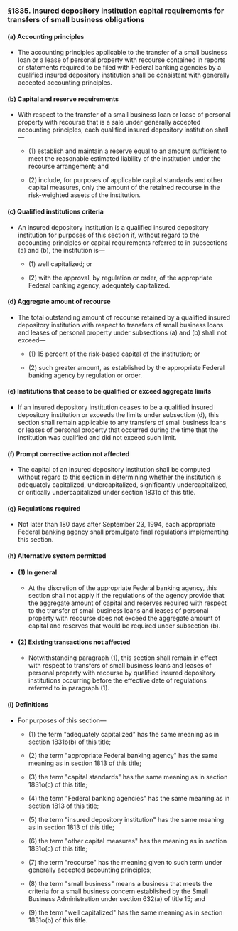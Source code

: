 ### §1835. Insured depository institution capital requirements for transfers of small business obligations
#### (a) Accounting principles
* The accounting principles applicable to the transfer of a small business loan or a lease of personal property with recourse contained in reports or statements required to be filed with Federal banking agencies by a qualified insured depository institution shall be consistent with generally accepted accounting principles.

#### (b) Capital and reserve requirements
* With respect to the transfer of a small business loan or lease of personal property with recourse that is a sale under generally accepted accounting principles, each qualified insured depository institution shall—

  * (1) establish and maintain a reserve equal to an amount sufficient to meet the reasonable estimated liability of the institution under the recourse arrangement; and

  * (2) include, for purposes of applicable capital standards and other capital measures, only the amount of the retained recourse in the risk-weighted assets of the institution.

#### (c) Qualified institutions criteria
* An insured depository institution is a qualified insured depository institution for purposes of this section if, without regard to the accounting principles or capital requirements referred to in subsections (a) and (b), the institution is—

  * (1) well capitalized; or

  * (2) with the approval, by regulation or order, of the appropriate Federal banking agency, adequately capitalized.

#### (d) Aggregate amount of recourse
* The total outstanding amount of recourse retained by a qualified insured depository institution with respect to transfers of small business loans and leases of personal property under subsections (a) and (b) shall not exceed—

  * (1) 15 percent of the risk-based capital of the institution; or

  * (2) such greater amount, as established by the appropriate Federal banking agency by regulation or order.

#### (e) Institutions that cease to be qualified or exceed aggregate limits
* If an insured depository institution ceases to be a qualified insured depository institution or exceeds the limits under subsection (d), this section shall remain applicable to any transfers of small business loans or leases of personal property that occurred during the time that the institution was qualified and did not exceed such limit.

#### (f) Prompt corrective action not affected
* The capital of an insured depository institution shall be computed without regard to this section in determining whether the institution is adequately capitalized, undercapitalized, significantly undercapitalized, or critically undercapitalized under section 1831o of this title.

#### (g) Regulations required
* Not later than 180 days after September 23, 1994, each appropriate Federal banking agency shall promulgate final regulations implementing this section.

#### (h) Alternative system permitted
* #### (1) In general
  * At the discretion of the appropriate Federal banking agency, this section shall not apply if the regulations of the agency provide that the aggregate amount of capital and reserves required with respect to the transfer of small business loans and leases of personal property with recourse does not exceed the aggregate amount of capital and reserves that would be required under subsection (b).

* #### (2) Existing transactions not affected
  * Notwithstanding paragraph (1), this section shall remain in effect with respect to transfers of small business loans and leases of personal property with recourse by qualified insured depository institutions occurring before the effective date of regulations referred to in paragraph (1).

#### (i) Definitions
* For purposes of this section—

  * (1) the term "adequately capitalized" has the same meaning as in section 1831o(b) of this title;

  * (2) the term "appropriate Federal banking agency" has the same meaning as in section 1813 of this title;

  * (3) the term "capital standards" has the same meaning as in section 1831o(c) of this title;

  * (4) the term "Federal banking agencies" has the same meaning as in section 1813 of this title;

  * (5) the term "insured depository institution" has the same meaning as in section 1813 of this title;

  * (6) the term "other capital measures" has the meaning as in section 1831o(c) of this title;

  * (7) the term "recourse" has the meaning given to such term under generally accepted accounting principles;

  * (8) the term "small business" means a business that meets the criteria for a small business concern established by the Small Business Administration under section 632(a) of title 15; and

  * (9) the term "well capitalized" has the same meaning as in section 1831o(b) of this title.